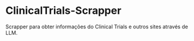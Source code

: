 # ClinicalTrials-Scrapper
Scrapper para obter informações do Clinical Trials e outros sites através de LLM.
